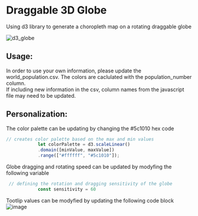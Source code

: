 # Draggable 3D Globe
Using d3 library to generate a choropleth map on a rotating draggable globe


![d3_globe](https://user-images.githubusercontent.com/101474762/184650956-5d405a46-2acb-4dae-acce-b794c1488818.gif)

## Usage:
In order to use your own information, please update the world_population.csv. The colors are caclulated with the population_number column. <br> If including new information in the csv, column names from the javascript file may need to be updated. 

## Personalization:
The color palette can be updating by changing the #5c1010 hex code
```javascript
// creates color palette based on the max and min values
            let colorPalette = d3.scaleLinear()
            .domain([minValue, maxValue])
            .range(["#ffffff", "#5c1010"]);
```

Globe dragging and rotating speed can be updated by modyfing the following variable

```javascript
 // defining the rotation and dragging sensitivity of the globe
            const sensitivity = 60
```

Tootlip values can be modyfied by updating the following code block
![image](https://user-images.githubusercontent.com/101474762/184656972-460ef65e-e5a0-4d16-a31c-d6eb233d7198.png)

